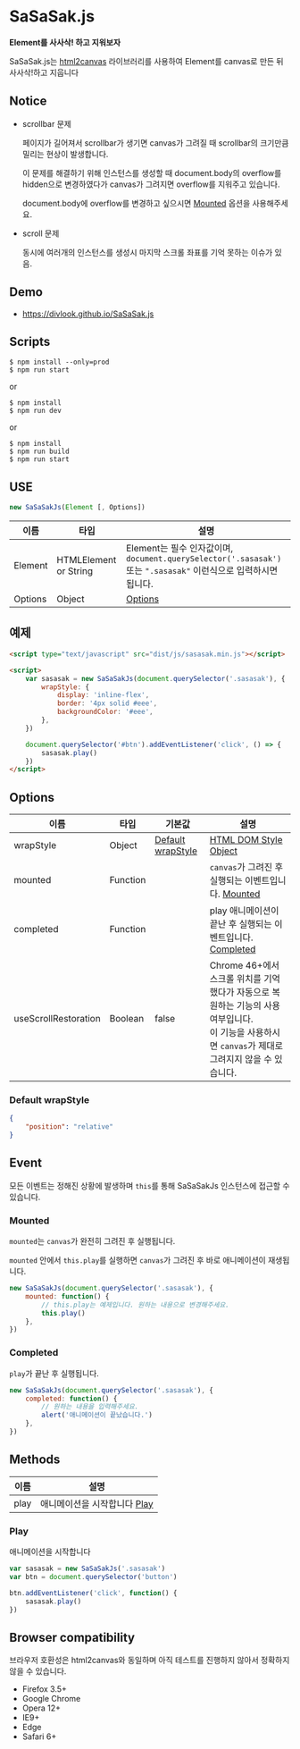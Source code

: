 # SaSaSak.js

**Element를 사사삭! 하고 지워보자**

SaSaSak.js는 [html2canvas](https://html2canvas.hertzen.com/) 라이브러리를 사용하여 Element를 canvas로 만든 뒤 사사삭!하고 지웁니다

## Notice

- scrollbar 문제

    페이지가 길어져서 scrollbar가 생기면 canvas가 그려질 때 scrollbar의 크기만큼 밀리는 현상이 발생합니다.

    이 문제를 해결하기 위해 인스턴스를 생성할 때 document.body의 overflow를 hidden으로 변경하였다가 canvas가 그려지면 overflow를 지워주고 있습니다.

    document.body에 overflow를 변경하고 싶으시면 [Mounted](#mounted) 옵션을 사용해주세요.

- scroll 문제

    동시에 여러개의 인스턴스를 생성시 마지막 스크롤 좌표를 기억 못하는 이슈가 있음.

## Demo

- https://divlook.github.io/SaSaSak.js

## Scripts

```
$ npm install --only=prod
$ npm run start
```

or

```
$ npm install
$ npm run dev
```

or

```
$ npm install
$ npm run build
$ npm run start
```

## USE

```js
new SaSaSakJs(Element [, Options])
```
| 이름 | 타입 | 설명 |
| - | - | - |
| Element | HTMLElement or String | Element는 필수 인자값이며, <br>`document.querySelector('.sasasak')` 또는 `".sasasak"` 이런식으로 입력하시면 됩니다.|
| Options | Object | [Options](#options) |

## 예제

```html
<script type="text/javascript" src="dist/js/sasasak.min.js"></script>

<script>
    var sasasak = new SaSaSakJs(document.querySelector('.sasasak'), {
        wrapStyle: {
            display: 'inline-flex',
            border: '4px solid #eee',
            backgroundColor: '#eee',
        },
    })

    document.querySelector('#btn').addEventListener('click', () => {
        sasasak.play()
    })
</script>
```

## Options

| 이름 | 타입 | 기본값 | 설명 |
| - | - | - | - |
| wrapStyle | Object | [Default wrapStyle](#default-wrapStyle) | [HTML DOM Style Object](https://www.w3schools.com/jsref/dom_obj_style.asp) |
| mounted | Function | | `canvas`가 그려진 후 실행되는 이벤트입니다. [Mounted](#mounted) |
| completed | Function | | play 애니메이션이 끝난 후 실행되는 이벤트입니다. [Completed](#completed) |
| useScrollRestoration | Boolean | false | Chrome 46+에서 스크롤 위치를 기억했다가 자동으로 복원하는 기능의 사용여부입니다.<br>이 기능을 사용하시면 `canvas`가 제대로 그려지지 않을 수 있습니다. |

### Default wrapStyle

```json
{
    "position": "relative"
}
```

## Event

모든 이벤트는 정해진 상황에 발생하며 `this`를 통해 SaSaSakJs 인스턴스에 접근할 수 있습니다.

### Mounted

`mounted`는 `canvas`가 완전히 그려진 후 실행됩니다.

`mounted` 안에서 `this.play`를 실행하면 `canvas`가 그려진 후 바로 애니메이션이 재생됩니다.

```js
new SaSaSakJs(document.querySelector('.sasasak'), {
    mounted: function() {
        // this.play는 예제입니다. 원하는 내용으로 변경해주세요.
        this.play()
    },
})
```

### Completed

`play`가 끝난 후 실행됩니다.

```js
new SaSaSakJs(document.querySelector('.sasasak'), {
    completed: function() {
        // 원하는 내용을 입력해주세요.
        alert('애니메이션이 끝났습니다.')
    },
})
```

## Methods

| 이름 | 설명 |
| - | - |
| play | 애니메이션을 시작합니다 [Play](#play) |

### Play

애니메이션을 시작합니다

```js
var sasasak = new SaSaSakJs('.sasasak')
var btn = document.querySelector('button')

btn.addEventListener('click', function() {
    sasasak.play()
})
```

## Browser compatibility

브라우저 호환성은 html2canvas와 동일하며 아직 테스트를 진행하지 않아서 정확하지 않을 수 있습니다.

- Firefox 3.5+
- Google Chrome
- Opera 12+
- IE9+
- Edge
- Safari 6+
